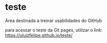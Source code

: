 # teste
 Área destinada a treinar usabilidades do GitHub

para acessar o teste da Git pages, utilizar o link: https://uluizfelipe.github.io/teste/